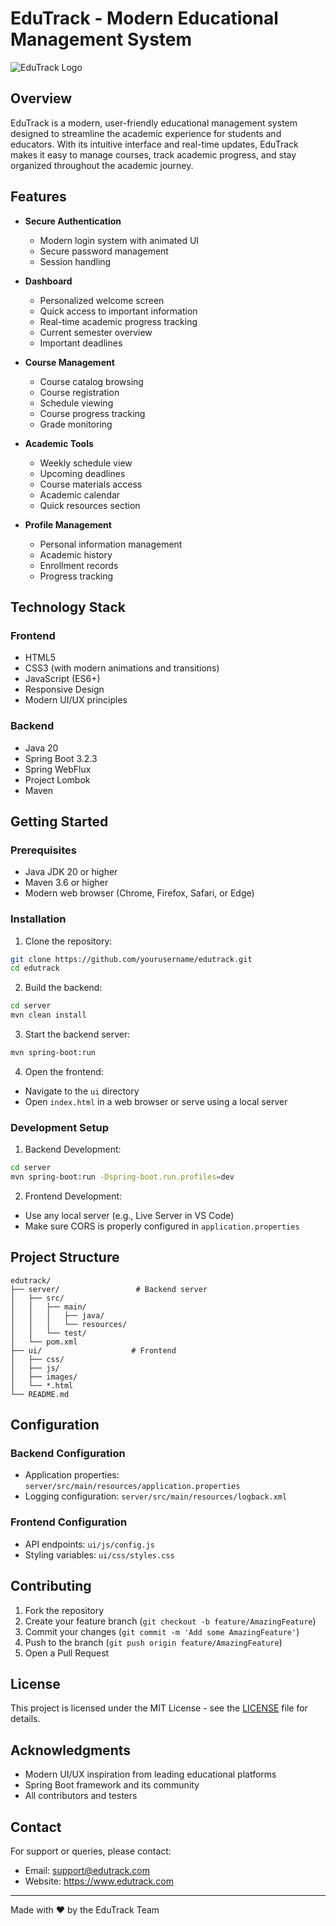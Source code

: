 # EduTrack - Modern Educational Management System

![EduTrack Logo](ui/images/edutrack-logo.png)

## Overview

EduTrack is a modern, user-friendly educational management system designed to streamline the academic experience for students and educators. With its intuitive interface and real-time updates, EduTrack makes it easy to manage courses, track academic progress, and stay organized throughout the academic journey.

## Features

- **Secure Authentication**
  - Modern login system with animated UI
  - Secure password management
  - Session handling

- **Dashboard**
  - Personalized welcome screen
  - Quick access to important information
  - Real-time academic progress tracking
  - Current semester overview
  - Important deadlines

- **Course Management**
  - Course catalog browsing
  - Course registration
  - Schedule viewing
  - Course progress tracking
  - Grade monitoring

- **Academic Tools**
  - Weekly schedule view
  - Upcoming deadlines
  - Course materials access
  - Academic calendar
  - Quick resources section

- **Profile Management**
  - Personal information management
  - Academic history
  - Enrollment records
  - Progress tracking

## Technology Stack

### Frontend
- HTML5
- CSS3 (with modern animations and transitions)
- JavaScript (ES6+)
- Responsive Design
- Modern UI/UX principles

### Backend
- Java 20
- Spring Boot 3.2.3
- Spring WebFlux
- Project Lombok
- Maven

## Getting Started

### Prerequisites
- Java JDK 20 or higher
- Maven 3.6 or higher
- Modern web browser (Chrome, Firefox, Safari, or Edge)

### Installation

1. Clone the repository:
```bash
git clone https://github.com/yourusername/edutrack.git
cd edutrack
```

2. Build the backend:
```bash
cd server
mvn clean install
```

3. Start the backend server:
```bash
mvn spring-boot:run
```

4. Open the frontend:
- Navigate to the `ui` directory
- Open `index.html` in a web browser or serve using a local server

### Development Setup

1. Backend Development:
```bash
cd server
mvn spring-boot:run -Dspring-boot.run.profiles=dev
```

2. Frontend Development:
- Use any local server (e.g., Live Server in VS Code)
- Make sure CORS is properly configured in `application.properties`

## Project Structure

```
edutrack/
├── server/                 # Backend server
│   ├── src/
│   │   ├── main/
│   │   │   ├── java/
│   │   │   └── resources/
│   │   └── test/
│   └── pom.xml
├── ui/                    # Frontend
│   ├── css/
│   ├── js/
│   ├── images/
│   └── *.html
└── README.md
```

## Configuration

### Backend Configuration
- Application properties: `server/src/main/resources/application.properties`
- Logging configuration: `server/src/main/resources/logback.xml`

### Frontend Configuration
- API endpoints: `ui/js/config.js`
- Styling variables: `ui/css/styles.css`

## Contributing

1. Fork the repository
2. Create your feature branch (`git checkout -b feature/AmazingFeature`)
3. Commit your changes (`git commit -m 'Add some AmazingFeature'`)
4. Push to the branch (`git push origin feature/AmazingFeature`)
5. Open a Pull Request

## License

This project is licensed under the MIT License - see the [LICENSE](LICENSE) file for details.

## Acknowledgments

- Modern UI/UX inspiration from leading educational platforms
- Spring Boot framework and its community
- All contributors and testers

## Contact

For support or queries, please contact:
- Email: support@edutrack.com
- Website: https://www.edutrack.com

---

Made with ❤️ by the EduTrack Team 
